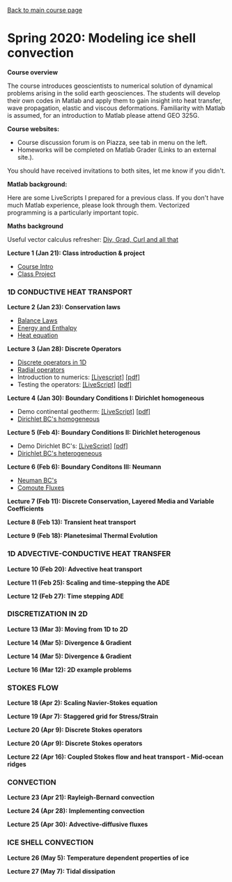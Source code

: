 [Back to main course page](https://mhesse.github.io/numerical_modeling/)
# Spring 2020: Modeling ice shell convection

**Course overview**

The course introduces geoscientists to numerical solution of dynamical problems arising in the solid earth geosciences. The students will develop their own codes in Matlab and apply them to gain insight into heat transfer, wave propagation, elastic and viscous deformations. Familiarity with Matlab is assumed, for an introduction to Matlab please attend GEO 325G.

**Course websites:**

* Course discussion forum is on Piazza, see tab in menu on the left.
* Homeworks will be completed on Matlab Grader (Links to an external site.).

You should have received invitations to both sites, let me know if you didn't.

**Matlab background:**

Here are some LiveScripts I prepared for a previous class.
If you don't have much Matlab experience, please look through
them. Vectorized programming is a particularly important topic.

**Maths background**

Useful vector calculus refresher: [Div, Grad, Curl and all that](https://wwnorton.com/books/Div-Grad-Curl-and-All-That)

**Lecture  1 (Jan 21): Class introduction & project**
* [Course Intro](modules/CourseIntro2020.pdf)
* [Class Project](modules/ClassProject_2020.pdf)

### 1D CONDUCTIVE HEAT TRANSPORT

**Lecture  2 (Jan 23): Conservation laws**
* [Balance Laws](modules/BalanceLaws.pdf)
* [Energy and Enthalpy](modules/Energy_Enthalpy.pdf)
* [Heat equation](modules/Heat_equation.pdf)

**Lecture  3 (Jan 28): Discrete Operators**
* [Discrete operators in 1D](modules/DiscreteOps1D.pdf)
* [Radial operators](modules/RadialOperators.pdf)
* Introduction to numerics: [[Livescript]](spring2020/demo_intro_numerics.mlx) [[pdf]](spring2020/demo_intro_numerics.pdf)
* Testing the operators: [[LiveScript]](spring2020/demo_testing_ops.mlx) [[pdf]](spring2020/demo_testing_ops.pdf)

**Lecture  4 (Jan 30): Boundary Conditions I: Dirichlet homogeneous**
* Demo continental geotherm: [[LiveScript]](spring2020/demo_ContinentalGeotherm.mlx) [[pdf]](spring2020/demo_ContinentalGeotherm.pdf)
* [Dirichlet BC's homogeneous](modules/BC_Dirichlet_homo.pdf)

**Lecture  5 (Feb  4): Boundary Conditions II: Dirichlet heterogenous**
* Demo Dirichlet BC's: [[LiveScript]](spring2020/demo_BC_Dirichlet_2020.mlx) [[pdf]](spring2020/demo_BC_Dirichlet_2020.pdf)
* [Dirichlet BC's heterogeneous](modules/BC_Dirichlet_hetero.pdf)

**Lecture  6 (Feb  6): Boundary Conditons III: Neumann**
* [Neuman BC's](spring2020/BC_Neumann2020.pdf)
* [Comoute Fluxes](spring2020/Compute_Fluxes_geotherm.pdf)

**Lecture  7 (Feb  11): Discrete Conservation, Layered Media and Variable Coefficients**

**Lecture  8 (Feb 13): Transient heat transport**

**Lecture  9 (Feb 18): Planetesimal Thermal Evolution**

### 1D ADVECTIVE-CONDUCTIVE HEAT TRANSFER

**Lecture 10 (Feb 20): Advective heat transport**

**Lecture 11 (Feb 25): Scaling and time-stepping the ADE**

**Lecture 12 (Feb 27): Time stepping ADE**

### DISCRETIZATION IN 2D

**Lecture 13 (Mar  3): Moving from 1D to 2D**

**Lecture 14 (Mar  5): Divergence & Gradient**

**Lecture 14 (Mar  5): Divergence & Gradient**

**Lecture 16 (Mar 12): 2D example problems**

### STOKES FLOW

**Lecture 18 (Apr 2): Scaling Navier-Stokes equation**

**Lecture 19 (Apr 7): Staggered grid for Stress/Strain**

**Lecture 20 (Apr 9): Discrete Stokes operators**

**Lecture 20 (Apr 9): Discrete Stokes operators**

**Lecture 22 (Apr 16): Coupled Stokes flow and heat transport - Mid-ocean ridges**

### CONVECTION

**Lecture 23 (Apr 21): Rayleigh-Bernard convection**

**Lecture 24 (Apr 28): Implementing convection**

**Lecture 25 (Apr 30): Advective-diffusive fluxes**

### ICE SHELL CONVECTION
**Lecture 26 (May 5): Temperature dependent properties of ice**

**Lecture 27 (May 7): Tidal dissipation**
